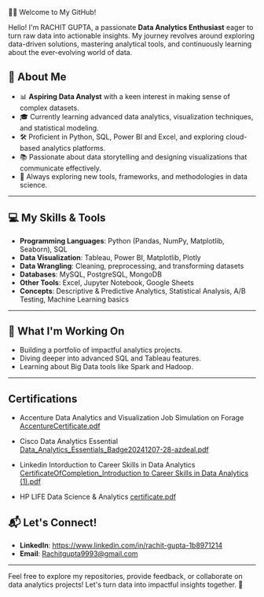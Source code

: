 👩‍💻 Welcome to My GitHub!

Hello! I'm RACHIT GUPTA, a passionate **Data Analytics Enthusiast** eager to turn raw data into actionable insights. My journey revolves around exploring data-driven solutions, mastering analytical tools, and continuously learning about the ever-evolving world of data.

## 🚀 About Me

- 📊 **Aspiring Data Analyst** with a keen interest in making sense of complex datasets.
- 🎓 Currently learning advanced data analytics, visualization techniques, and statistical modeling.
- 🛠️ Proficient in Python, SQL, Power BI and Excel, and exploring cloud-based analytics platforms.
- 📚 Passionate about data storytelling and designing visualizations that communicate effectively.
- 🌱 Always exploring new tools, frameworks, and methodologies in data science.

---

## 💻 My Skills & Tools

- **Programming Languages**: Python (Pandas, NumPy, Matplotlib, Seaborn), SQL
- **Data Visualization**: Tableau, Power BI, Matplotlib, Plotly
- **Data Wrangling**: Cleaning, preprocessing, and transforming datasets
- **Databases**: MySQL, PostgreSQL, MongoDB
- **Other Tools**: Excel, Jupyter Notebook, Google Sheets
- **Concepts**: Descriptive & Predictive Analytics, Statistical Analysis, A/B Testing, Machine Learning basics

---

## 🔭 What I'm Working On
- Building a portfolio of impactful analytics projects.
- Diving deeper into advanced SQL and Tableau features.
- Learning about Big Data tools like Spark and Hadoop.

---
## Certifications
- Accenture Data Analytics and Visualization Job Simulation on Forage  
[AccentureCertificate.pdf](https://github.com/user-attachments/files/18039086/AccentureCertificate.pdf)

- Cisco Data Analytics Essential
 [Data_Analytics_Essentials_Badge20241207-28-azdeal.pdf](https://github.com/user-attachments/files/18064891/Data_Analytics_Essentials_Badge20241207-28-azdeal.pdf)

- Linkedin Intorduction to Career Skills in Data Analytics
 [CertificateOfCompletion_Introduction to Career Skills in Data Analytics (1).pdf](https://github.com/user-attachments/files/18064919/CertificateOfCompletion_Introduction.to.Career.Skills.in.Data.Analytics.1.pdf)

- HP LIFE Data Science & Analytics
  [certificate.pdf](https://github.com/user-attachments/files/18252152/certificate.pdf)



## 📬 Let's Connect!

- **LinkedIn**: https://www.linkedin.com/in/rachit-gupta-1b8971214
- **Email**: Rachitgupta9993@gmail.com

---

Feel free to explore my repositories, provide feedback, or collaborate on data analytics projects! Let's turn data into impactful insights together. 🌟
